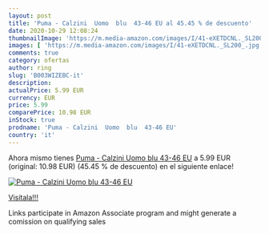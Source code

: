 ```yaml
---
layout: post
title: 'Puma - Calzini  Uomo  blu  43-46 EU al 45.45 % de descuento'
date: 2020-10-29 12:08:24
thumbnailImage: 'https://m.media-amazon.com/images/I/41-eXETDCNL._SL200_.jpg'
images: [ 'https://m.media-amazon.com/images/I/41-eXETDCNL._SL200_.jpg' ]
comments: true
category: ofertas
author: ring
slug: 'B003WIZEBC-it'
description:
actualPrice: 5.99 EUR
currency: EUR
price: 5.99
comparePrice: 10.98 EUR
inStock: true
prodname: 'Puma - Calzini  Uomo  blu  43-46 EU'
country: 'it'
---
```


Ahora mismo tienes [Puma - Calzini  Uomo  blu  43-46 EU](https://www.amazon.it/dp/B003WIZEBC/?tag=tolees00-21) a 5.99 EUR (original: 10.98 EUR) (45.45 %  de descuento) en el siguiente enlace!

[![Puma - Calzini  Uomo  blu  43-46 EU](https://m.media-amazon.com/images/I/41-eXETDCNL._SL200_.jpg)](https://www.amazon.it/dp/B003WIZEBC/?tag=tolees00-21)

[Visítala!!!](https://www.amazon.it/dp/B003WIZEBC/?tag=tolees00-21)

Links participate in Amazon Associate program and might generate a comission on qualifying sales
